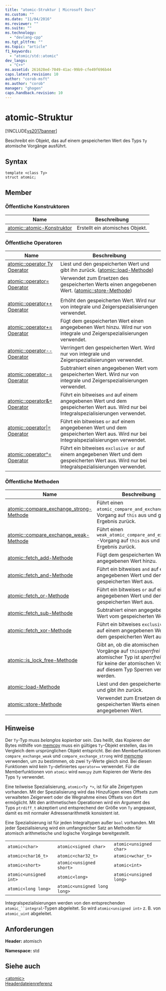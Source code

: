 ```yaml
---
title: "atomic-Struktur | Microsoft Docs"
ms.custom: ""
ms.date: "11/04/2016"
ms.reviewer: ""
ms.suite: ""
ms.technology: 
  - "devlang-cpp"
ms.tgt_pltfrm: ""
ms.topic: "article"
f1_keywords: 
  - "atomic/std::atomic"
dev_langs: 
  - "C++"
ms.assetid: 261628ed-7049-41ac-99b9-cfe49f696b44
caps.latest.revision: 10
author: "corob-msft"
ms.author: "corob"
manager: "ghogen"
caps.handback.revision: 10
---
```

# atomic-Struktur
[!INCLUDE[vs2017banner](../assembler/inline/includes/vs2017banner.md)]

Beschreibt ein Objekt, das auf einem gespeicherten Wert des Typs `Ty` atomische Vorgänge ausführt.  
  
## Syntax  
  
```  
template <class Ty>  
struct atomic;  
```  
  
## Member  
  
### Öffentliche Konstruktoren  
  
|Name|**Beschreibung**|  
|----------|----------------------|  
|[atomic::atomic\-Konstruktor](../Topic/atomic::atomic%20Constructor.md)|Erstellt ein atomisches Objekt.|  
  
### Öffentliche Operatoren  
  
|Name|**Beschreibung**|  
|----------|----------------------|  
|[atomic::operator Ty Operator](../Topic/atomic::operator%20Ty%20Operator.md)|Liest und den gespeicherten Wert und gibt ihn zurück. \([atomic::load\-Methode](../Topic/atomic::load%20Method.md)\)|  
|[atomic::operator\= Operator](../Topic/atomic::operator=%20Operator.md)|Verwendet zum Ersetzen des gespeicherten Werts einen angegebenen Wert. \([atomic::store\-Methode](../Topic/atomic::store%20Method.md)\)|  
|||  
|[atomic::operator\+\+ Operator](../Topic/atomic::operator++%20Operator.md)|Erhöht den gespeicherten Wert.  Wird nur von integrale und Zeigerspezialisierungen verwendet.|  
|[atomic::operator\+\= Operator](../Topic/atomic::operator+=%20Operator.md)|Fügt dem gespeicherten Wert einen angegebenen Wert hinzu.  Wird nur von integrale und Zeigerspezialisierungen verwendet.|  
|[atomic::operator\-\- Operator](../Topic/atomic::operator--%20Operator.md)|Verringert den gespeicherten Wert.  Wird nur von integrale und Zeigerspezialisierungen verwendet.|  
|[atomic::operator\-\= Operator](../Topic/atomic::operator-=%20Operator.md)|Subtrahiert einen angegebenen Wert vom gespeicherten Wert.  Wird nur von integrale und Zeigerspezialisierungen verwendet.|  
|[atomic::operator&\= Operator](../Topic/atomic::operator&=%20Operator.md)|Führt ein bitweises `and` auf einem angegebenen Wert und dem gespeicherten Wert aus.  Wird nur bei Integralspezialisierungen verwendet.|  
|[atomic::operator&#124;\= Operator](../Topic/atomic::operator%7C=%20Operator.md)|Führt ein bitweises `or` auf einem angegebenen Wert und dem gespeicherten Wert aus.  Wird nur bei Integralspezialisierungen verwendet.|  
|[atomic::operator^\= Operator](../Topic/atomic::operator%5E=%20Operator.md)|Führt ein bitweises `exclusive or` auf einem angegebenen Wert und dem gespeicherten Wert aus.  Wird nur bei Integralspezialisierungen verwendet.|  
  
### Öffentliche Methoden  
  
|Name|**Beschreibung**|  
|----------|----------------------|  
|[atomic::compare\_exchange\_strong\-Methode](../Topic/atomic::compare_exchange_strong%20Method.md)|Führt einen `atomic_compare_and_exchange`\-Vorgang auf `this` aus und gibt das Ergebnis zurück.|  
|[atomic::compare\_exchange\_weak\-Methode](../Topic/atomic::compare_exchange_weak%20Method.md)|Führt einen `weak_atomic_compare_and_exchange`\-Vorgang auf `this` aus und gibt das Ergebnis zurück.|  
|[atomic::fetch\_add\-Methode](../Topic/atomic::fetch_add%20Method.md)|Fügt dem gespeicherten Wert einen angegebenen Wert hinzu.|  
|[atomic::fetch\_and\-Methode](../Topic/atomic::fetch_and%20Method.md)|Führt ein bitweises `and` auf einem angegebenen Wert und dem gespeicherten Wert aus.|  
|[atomic::fetch\_or\-Methode](../Topic/atomic::fetch_or%20Method.md)|Führt ein bitweises `or` auf einem angegebenen Wert und dem gespeicherten Wert aus.|  
|[atomic::fetch\_sub\-Methode](../Topic/atomic::fetch_sub%20Method.md)|Subtrahiert einen angegebenen Wert vom gespeicherten Wert.|  
|[atomic::fetch\_xor\-Methode](../Topic/atomic::fetch_xor%20Method.md)|Führt ein bitweises `exclusive or` auf einem angegebenen Wert und dem gespeicherten Wert aus.|  
|[atomic::is\_lock\_free\-Methode](../Topic/atomic::is_lock_free%20Method.md)|Gibt an, ob die atomischen Vorgänge auf `this`*sperrfrei* sind.  Ein atomischer Typ ist *sperrfrei*, wenn für keine der atomischen Vorgänge auf diesem Typ Sperren verwendet werden.|  
|[atomic::load\-Methode](../Topic/atomic::load%20Method.md)|Liest und den gespeicherten Wert und gibt ihn zurück.|  
|[atomic::store\-Methode](../Topic/atomic::store%20Method.md)|Verwendet zum Ersetzen des gespeicherten Werts einen angegebenen Wert.|  
  
## Hinweise  
 Der `Ty`\-Typ muss *belanglos kopierbar* sein.  Das heißt, das Kopieren der Bytes mithilfe von [memcpy](../c-runtime-library/reference/memcpy-wmemcpy.md) muss ein gültiges `Ty`\-Objekt erstellen, das im Vergleich dem ursprünglichen Objekt entspricht.  Bei den Memberfunktionen `compare_exchange_weak` und `compare_exchange_strong` wird [memcmp](../c-runtime-library/reference/memcmp-wmemcmp.md) verwenden, um zu bestimmen, ob zwei `Ty`\-Werte gleich sind.  Bei diesen Funktionen wird kein `Ty`\-definiertes `operator==` verwendet.  Für die Memberfunktionen von `atomic` wird `memcpy` zum Kopieren der Werte des Typs `Ty` verwendet.  
  
 Eine teilweise Spezialisierung, `atomic<Ty *>`, ist für alle Zeigertypen vorhanden.  Mit der Spezialisierung wird das Hinzufügen eines Offsets zum verwalteten Zeigerwert oder die Wegnahme eines Offsets von dort ermöglicht.  Mit den arithmetischen Operationen wird ein Argument des Typs `ptrdiff_t` akzeptiert und entsprechend der Größe von `Ty` angepasst, damit es mit normaler Adressenarithmetik konsistent ist.  
  
 Eine Spezialisierung ist für jeden Integraltypen außer `bool` vorhanden.  Mit jeder Spezialisierung wird ein umfangreicher Satz an Methoden für atomisch arithmetische und logische Vorgänge bereitgestellt.  
  
||||  
|-|-|-|  
|`atomic<char>`|`atomic<signed char>`|`atomic<unsigned char>`|  
|`atomic<char16_t>`|`atomic<char32_t>`|`atomic<wchar_t>`|  
|`atomic<short>`|`atomic<unsigned short>`|`atomic<int>`|  
|`atomic<unsigned int>`|`atomic<long>`|`atomic<unsigned long>`|  
|`atomic<long long>`|`atomic<unsigned long long>`|  
  
 Integralspezialisierungen werden von den entsprechenden `atomic_``integral`\-Typen abgeleitet.  So wird `atomic<unsigned int>` z. B. von `atomic_uint` abgeleitet.  
  
## Anforderungen  
 **Header:** atomisch  
  
 **Namespace:** std  
  
## Siehe auch  
 [\<atomic\>](../standard-library/atomic.md)   
 [Headerdateienreferenz](../standard-library/cpp-standard-library-header-files.md)